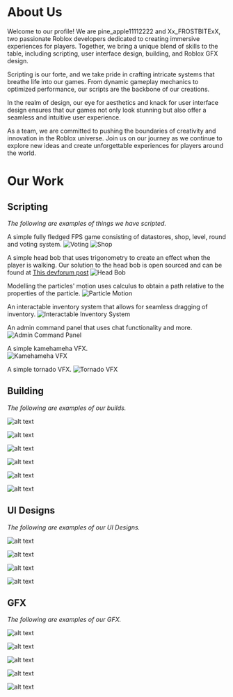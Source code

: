 # About Us

Welcome to our profile! We are pine_apple11112222 and Xx_FROSTBITExX, two passionate Roblox developers dedicated to creating immersive experiences for players. Together, we bring a unique blend of skills to the table, including scripting, user interface design, building, and Roblox GFX design.

Scripting is our forte, and we take pride in crafting intricate systems that breathe life into our games. From dynamic gameplay mechanics to optimized performance, our scripts are the backbone of our creations.

In the realm of design, our eye for aesthetics and knack for user interface design ensures that our games not only look stunning but also offer a seamless and intuitive user experience.

As a team, we are committed to pushing the boundaries of creativity and innovation in the Roblox universe. Join us on our journey as we continue to explore new ideas and create unforgettable experiences for players around the world.

# Our Work

## Scripting 
_The following are examples of things we have scripted._

A simple fully fledged FPS game consisting of datastores, shop, level, round  and voting system. 
![Voting](https://github.com/user-attachments/assets/b6acfde7-0432-4d94-8dd8-bc7d45b1d082)
![Shop](https://github.com/user-attachments/assets/e0903ff4-b17f-4d4c-87ac-7e6d5f9ac3fd)


A simple head bob that uses trigonometry to create an effect when the player is walking. 
Our solution to the head bob is open sourced and can be found at [This devforum post](https://devforum.roblox.com/t/creating-steady-camera-head-bob/1510676/3)
![Head Bob](https://github.com/TheRoSpaceOfficial/TheRoSpaceOfficial.github.io/assets/161690494/339dca1e-1ae1-4330-9f4f-0f4b360be6be)

Modelling the particles' motion uses calculus to obtain a path relative to the properties of the particle.
![Particle Motion](https://github.com/TheRoSpaceOfficial/TheRoSpaceOfficial.github.io/assets/161690494/ff83fe70-1581-44d8-91c9-0235421949e4)

An interactable inventory system that allows for seamless dragging of inventory.
![Interactable Inventory System](https://github.com/TheRoSpaceOfficial/TheRoSpaceOfficial.github.io/assets/161690494/5936e35d-c5f0-4328-a3ea-8c91ef86764e)

An admin command panel that uses chat functionality and more.
![Admin Command Panel](https://github.com/TheRoSpaceOfficial/TheRoSpaceOfficial.github.io/assets/161690494/731e7f44-f044-4b49-a3e5-14a4606e783f)

A simple kamehameha VFX.  
![Kamehameha VFX](https://github.com/TheRoSpaceOfficial/TheRoSpaceOfficial.github.io/assets/161690494/7400a8db-969a-448b-b8b8-6c9597d0c9e2)

A simple tornado VFX.
![Tornado VFX](https://github.com/TheRoSpaceOfficial/TheRoSpaceOfficial.github.io/assets/161690494/8d0367fa-9e30-4ce6-8ab8-239a4c5e9f02)

## Building
_The following are examples of our builds._

![alt text][logo]

[logo]: https://github.com/TheRoSpaceOfficial/TheRoSpaceOfficial.github.io/assets/161690494/f63469cd-252c-4b22-8c8f-392506804c64 "High Poly Menu"

![alt text][logo 2]

[logo 2]: https://github.com/TheRoSpaceOfficial/TheRoSpaceOfficial.github.io/assets/161690494/ee717740-70c0-4a5e-8a2c-555d3db7fe42 "Low Poly Islands"

![alt text][logo 3]

[logo 3]: https://github.com/TheRoSpaceOfficial/TheRoSpaceOfficial.github.io/assets/161690494/6cfddc58-50b1-46ba-bc2b-9c04e39b033b "Low Poly Island Hut"

![alt text][logo 4]

[logo 4]: https://github.com/TheRoSpaceOfficial/TheRoSpaceOfficial.github.io/assets/161690494/04575459-51a6-4f5c-bde6-6c410e72a9f5 "Low Poly Island Hut"

![alt text][logo 5]

[logo 5]: https://github.com/TheRoSpaceOfficial/TheRoSpaceOfficial.github.io/assets/161690494/cdedcbdf-3e66-4da6-a4b3-648148dab9f7 "Low Poly Blender Hut"

![alt text][logo 6]

[logo 6]: https://github.com/TheRoSpaceOfficial/TheRoSpaceOfficial.github.io/assets/161690494/4107c2e2-d87b-460e-9222-b8649d5107d3 "Low Poly Sci-Fi Hallway"


## UI Designs
_The following are examples of our UI Designs._

![alt text][logo 7]

[logo 7]: https://github.com/TheRoSpaceOfficial/TheRoSpaceOfficial.github.io/assets/161690494/31f2eed9-51c4-43f6-b0a8-cf800d8aa8e9 "Small UI Icons"

![alt text][logo 8]

[logo 8]: https://github.com/TheRoSpaceOfficial/TheRoSpaceOfficial.github.io/assets/161690494/a793fcfc-2e0d-48d5-a8d8-1b3cc30b5c63 "Currency Icons"

![alt text][logo 9]

[logo 9]: https://github.com/TheRoSpaceOfficial/TheRoSpaceOfficial.github.io/assets/161690494/6a0242fb-1569-403d-89ed-bf8a0e2ad9d9 "Detailed Currency Icons"

![alt text][logo 10]

[logo 10]: https://github.com/TheRoSpaceOfficial/TheRoSpaceOfficial.github.io/assets/161690494/3987b671-6a9a-4325-997c-7e0da9bba3e1 "Pirate Asthetic UI"

## GFX
_The following are examples of our GFX._

![alt text][logo 11]

[logo 11]: https://github.com/TheRoSpaceOfficial/TheRoSpaceOfficial.github.io/assets/161690494/745f6a28-fae0-4fd3-aa61-c78ebce47ee0 "Witched GFX"

![alt text][logo 12]

[logo 12]: https://github.com/TheRoSpaceOfficial/TheRoSpaceOfficial.github.io/assets/161690494/e3f37511-b940-42be-aca2-24e4ddaa73a0 "Hangout Group GFX"

![alt text][logo 13]

[logo 13]: https://github.com/TheRoSpaceOfficial/TheRoSpaceOfficial.github.io/assets/161690494/e1db7c0b-364d-49fb-a706-1e62033690c0 "Hangout Group GFX"

![alt text][logo 14]

[logo 14]: https://github.com/TheRoSpaceOfficial/TheRoSpaceOfficial.github.io/assets/161690494/41f7f1fa-ea6d-4e4d-864c-026df0591f19 "Hangout Group GFX"

![alt text][logo 15]

[logo 15]: https://github.com/TheRoSpaceOfficial/TheRoSpaceOfficial.github.io/assets/161690494/72094158-f576-4115-a399-497326815b44 "Hangout Group GFX"


